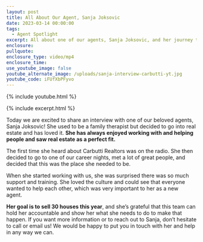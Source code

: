 ```yaml
---
layout: post
title: All About Our Agent, Sanja Joksovic
date: 2023-03-14 00:00:00
tags:
  - Agent Spotlight
excerpt: All about one of our agents, Sanja Joksovic, and her journey to our team.
enclosure:
pullquote:
enclosure_type: video/mp4
enclosure_time:
use_youtube_image: false
youtube_alternate_image: /uploads/sanja-interview-carbutti-yt.jpg
youtube_code: iFUfXbPFyvo
---
```

{% include youtube.html %}

{% include excerpt.html %}

Today we are excited to share an interview with one of our beloved agents, Sanja Joksovic! She used to be a family therapist but decided to go into real estate and has loved it. **She has always enjoyed working with and helping people and saw real estate as a perfect fit.&nbsp;**

The first time she heard about Carbutti Realtors was on the radio. She then decided to go to one of our career nights, met a lot of great people, and decided that this was the place she needed to be.&nbsp;

When she started working with us, she was surprised there was so much support and training. She loved the culture and could see that everyone wanted to help each other, which was very important to her as a new agent.&nbsp;

**Her goal is to sell 30 houses this year**, and she’s grateful that this team can hold her accountable and show her what she needs to do to make that happen. If you want more information or to reach out to Sanja, don’t hesitate to call or email us! We would be happy to put you in touch with her and help in any way we can.